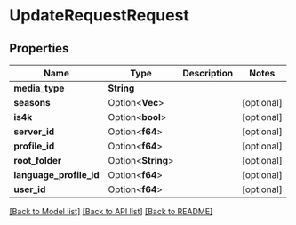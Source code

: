 # UpdateRequestRequest

## Properties

Name | Type | Description | Notes
------------ | ------------- | ------------- | -------------
**media_type** | **String** |  | 
**seasons** | Option<**Vec<f64>**> |  | [optional]
**is4k** | Option<**bool**> |  | [optional]
**server_id** | Option<**f64**> |  | [optional]
**profile_id** | Option<**f64**> |  | [optional]
**root_folder** | Option<**String**> |  | [optional]
**language_profile_id** | Option<**f64**> |  | [optional]
**user_id** | Option<**f64**> |  | [optional]

[[Back to Model list]](../README.md#documentation-for-models) [[Back to API list]](../README.md#documentation-for-api-endpoints) [[Back to README]](../README.md)


